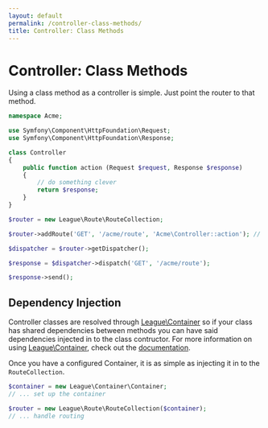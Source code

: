```yaml
---
layout: default
permalink: /controller-class-methods/
title: Controller: Class Methods
---
```


# Controller: Class Methods

Using a class method as a controller is simple. Just point the router to that method.

~~~ php
namespace Acme;

use Symfony\Component\HttpFoundation\Request;
use Symfony\Component\HttpFoundation\Response;

class Controller
{
    public function action (Request $request, Response $response)
    {
        // do something clever
        return $response;
    }
}
~~~

~~~ php
$router = new League\Route\RouteCollection;

$router->addRoute('GET', '/acme/route', 'Acme\Controller::action'); // Classname::methodName

$dispatcher = $router->getDispatcher();

$response = $dispatcher->dispatch('GET', '/acme/route');

$response->send();
~~~

## Dependency Injection

Controller classes are resolved through [League\Container](https://github.com/thephpleague/container) so if your class has shared dependencies between methods you can have said dependencies injected in to the class contructor. For more information on using [League\Container](https://github.com/thephpleague/container), check out the [documentation](http://container.thephpleague.com).

Once you have a configured Container, it is as simple as injecting it in to the `RouteCollection`.

~~~ php
$container = new League\Container\Container;
// ... set up the container

$router = new League\Route\RouteCollection($container);
// ... handle routing
~~~
